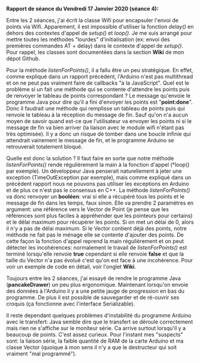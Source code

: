 __Rapport de séance du Vendredi 17 Janvier 2020 (séance 4):__

Entre les 2 séances, j'ai écrit la classe Wifi pour encapsuler l'envoi de points via Wifi.
Apparement, il est impossible d'utiliser la fonction *delay()* en dehors des contextes d'appel de *setup()* et *loop()*. Je me suis arrangé pour mettre toutes les méthodes "lourdes" d'initialisation (ex: envoi des premières commandes AT + delay) dans le contexte d'appel de *setup()*.
Pour rappel, les classes sont documentées dans la section __Wiki__ de mon dépot Github.

Pour la méthode *listenForPoints()*, il a fallu être un peu stratégique. En effet, comme expliqué dans un rapport précédent, l'Arduino n'est pas multithread et on ne peut pas vraiment faire de callbacks "à la JavaScript".
Quel est le problème si un fait une méthode qui se contente d'attendre les points puis de renvoyer le tableau de points correspondant ?
Le message qu'envoie le programme Java pour dire qu'il a fini d'envoyer les points est "__point:done__".
Donc il faudrait une méthode qui remplisse un tableau de points puis qui renvoie le tableau à la réception du message de fin.
Sauf qu'on n'a aucun moyen de savoir quand est-ce que l'utilisateur va envoyer les points ni si le message de fin va bien arriver (la liaison avec le module wifi n'étant pas très optimisée).
Il y a donc un risque de tomber dans une boucle infinie qui attendrait vainement le message de fin, et le programme Arduino se retrouverait totalement bloqué.

Quelle est donc la solution ?
Il faut faire en sorte que notre méthode *listenForPoints()* rende régulièrement la main à la fonction d'appel (*loop() par exemple).
Un développeur Java penserait naturellement à jeter une exception (TimeOutException par exemple), mais comme expliqué dans un précédent rapport nous ne pouvons pas utiliser les exceptions en Arduino et de plus ce n'est pas le consensus en C++.
La méthode *listenForPoints()* va donc renvoyer un __booléen__: vrai si elle a récupéré tous les points et le message de fin dans les temps, faux sinon.
Elle va prendre 2 paramètres en argument: une référence vers le Vector de Point (je pense que les références sont plus faciles à appréhender que les pointeurs pour certains) et le délai maximum pour récupérer les points.
Si on met un délai de 0, alors il n'y a pas de délai maximum. Si le Vector contient déjà des points, notre méthode ne fait pas le ménage elle se contente d'ajouter des points.
De cette façon la fonction d'appel reprend la main régulièrement et on peut détecter les incohérences: normalement le travail de *listenForPoints()* est terminé lorsqu'elle renvoie __true__ cependant si elle renvoie __false__ et que la taille du Vector n'a pas évolué c'est qu'on est face à une incohérence.
Pour voir un exemple de code en détail, voir l'onglet __Wiki__.



Toujours entre les 2 séances, j'ai essayé de rendre le programme Java (__pancakeDrawer__) un peu plus ergonomique. Maintenant lorsqu'on envoie des données à l'Arduino il y a une petite jauge de progression en bas du programme. De plus il est possible de sauvegarder et de ré-ouvrir ses croquis (ça fonctionne avec l'interface Serializable).

Il reste dependant quelques problèmes d'instabilité du programme Arduino avec le transfert: Java semble dire que le transfert se déroule correctement mais rien ne s'affiche sur le moniteur série. Ca arrive surtout lorsqu'il y a beaucoup de points. C'est assez curieux. Pour l'instant mes "suspects" sont: la liaison série, la faible quantité de RAM de la carte Arduino et ma classe Vector (quoique à mon sens il n'y a que le destructeur qui soit vraiment "mal programmé").
